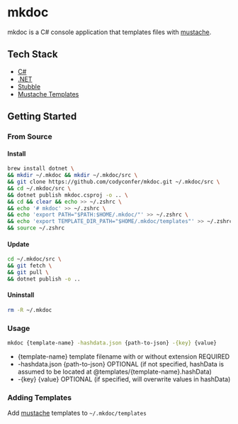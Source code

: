 # mkdoc

mkdoc is a C# console application that templates files with [mustache](https://mustache.github.io/). 

## Tech Stack

- [C#](https://docs.microsoft.com/en-us/dotnet/csharp/)
- [.NET](https://docs.microsoft.com/en-us/dotnet/)
- [Stubble](https://github.com/StubbleOrg/Stubble)
- [Mustache Templates](https://mustache.github.io/)

## Getting Started

### From Source

#### Install

```bash
brew install dotnet \
&& mkdir ~/.mkdoc && mkdir ~/.mkdoc/src \
&& git clone https://github.com/codyconfer/mkdoc.git ~/.mkdoc/src \
&& cd ~/.mkdoc/src \
&& dotnet publish mkdoc.csproj -o .. \
&& cd && clear && echo >> ~/.zshrc \
&& echo '# mkdoc' >> ~/.zshrc \
&& echo 'export PATH="$PATH:$HOME/.mkdoc/"' >> ~/.zshrc \
&& echo 'export TEMPLATE_DIR_PATH="$HOME/.mkdoc/templates"' >> ~/.zshrc \
&& source ~/.zshrc
```

#### Update

```bash
cd ~/.mkdoc/src \
&& git fetch \
&& git pull \
&& dotnet publish -o ..
```

#### Uninstall

```bash
rm -R ~/.mkdoc
```

### Usage

```bash
mkdoc {template-name} -hashdata.json {path-to-json} -{key} {value}
```

- {template-name} template filename with or without extension REQUIRED
- -hashdata.json {path-to-json} OPTIONAL (if not specified, hashData is assumed to be located at @templates/{template-name}.hashData)
- -{key} {value} OPTIONAL (if specified, will overwrite values in hashData)

### Adding Templates

Add [mustache](https://mustache.github.io/) templates to `~/.mkdoc/templates`
